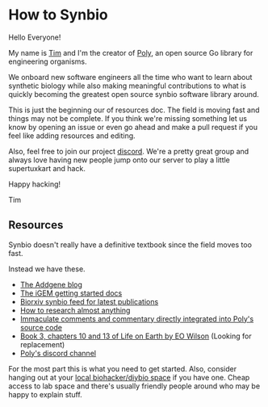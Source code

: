 # How to Synbio

Hello Everyone!

My name is [Tim](https://github.com/sponsors/TimothyStiles/) and I'm the creator of [Poly](https://github.com/TimothyStiles/poly), an open source Go library for engineering organisms.

We onboard new software engineers all the time who want to learn about synthetic biology while also making meaningful contributions to what is quickly becoming the greatest open source synbio software library around.

This is just the beginning our of resources doc. The field is moving fast and things may not be complete. If you think we're missing something let us know by opening an issue or even go ahead and make a pull request if you feel like adding resources and editing.

Also, feel free to join our project [discord](https://discord.gg/Hc8Ncwt). We're a pretty great group and always love having new people jump onto our server to play a little supertuxkart and hack.

Happy hacking!

Tim

## Resources

Synbio doesn't really have a definitive textbook since the field moves too fast.

Instead we have these.

* [The Addgene blog](https://blog.addgene.org/)
* [The iGEM getting started docs](https://docs.google.com/presentation/d/1QgCZptGm8_tyh-AekqPVRgz2l9b16H52FvtLYDTIVlo/edit#slide=id.g8c052aa16e_0_43)
* [Biorxiv synbio feed for latest publications](https://www.biorxiv.org/collection/synthetic-biology)
* [How to research almost anything](https://github.com/TimothyStiles/how-to-research-almost-anything) 
* [Immaculate comments and commentary directly integrated into Poly's source code](https://github.com/TimothyStiles/poly)
* [Book 3, chapters 10 and 13 of Life on Earth by EO Wilson](https://books.apple.com/us/book/e-o-wilsons-life-on-earth-unit-3/id888132076) (Looking for replacement)
* [Poly's discord channel](https://discord.gg/Hc8Ncwt)

For the most part this is what you need to get started. Also, consider hanging out at your [local biohacker/diybio space](https://sphere.diybio.org/browse/?q=&idx=diybiosphere&p=0&dFR%5Bcollection%5D%5B0%5D=labs) if you have one.
Cheap access to lab space and there's usually friendly people around who may be happy to explain stuff.

